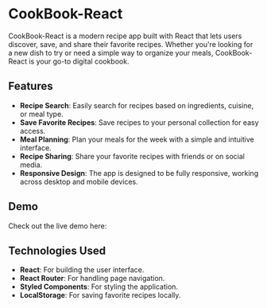 # CookBook-React

CookBook-React is a modern recipe app built with React that lets users discover, save, and share their favorite recipes. Whether you're looking for a new dish to try or need a simple way to organize your meals, CookBook-React is your go-to digital cookbook.

## Features

- **Recipe Search**: Easily search for recipes based on ingredients, cuisine, or meal type.
- **Save Favorite Recipes**: Save recipes to your personal collection for easy access.
- **Meal Planning**: Plan your meals for the week with a simple and intuitive interface.
- **Recipe Sharing**: Share your favorite recipes with friends or on social media.
- **Responsive Design**: The app is designed to be fully responsive, working across desktop and mobile devices.

## Demo

Check out the live demo here: 

## Technologies Used

- **React**: For building the user interface.
- **React Router**: For handling page navigation.
- **Styled Components**: For styling the application.
- **LocalStorage**: For saving favorite recipes locally.
